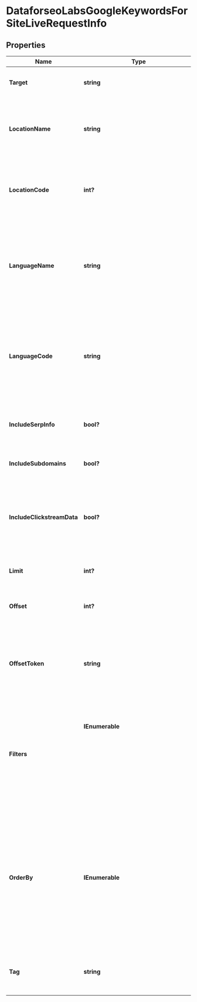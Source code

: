 # DataforseoLabsGoogleKeywordsForSiteLiveRequestInfo


## Properties

| Name | Type | Description | Notes |
|------------ | ------------- | ------------- | -------------|
**Target** | **string** | target domain<br>required field<br>the domain name of the target website<br>the domain should be specified without https:// |[optional]|
**LocationName** | **string** | full name of the location<br>required field if you don’t specify location_code<br>Note: it is required to specify either location_name or location_code<br>you can receive the list of available locations with their location_name by making a separate request to the<br>https://api.dataforseo.com/v3/dataforseo_labs/locations_and_languages<br>example:<br>United Kingdom |[optional]|
**LocationCode** | **int?** | unique location identifier<br>required field if you don’t specify location_name<br>Note: it is required to specify either location_name or location_code<br>you can receive the list of available locations with their location_code by making a separate request to the<br>https://api.dataforseo.com/v3/dataforseo_labs/locations_and_languages<br>example:<br>2840 |[optional]|
**LanguageName** | **string** | full name of the language<br>optional field<br>if you use this field, you don’t need to specify language_code<br>you can receive the list of available languages with their language_name by making a separate request to the<br>https://api.dataforseo.com/v3/dataforseo_labs/locations_and_languages<br>example:<br>English<br>Note: if omitted, results default to the language with the most keyword records in the specified location;<br>refer to the available_languages.keywords field of the Locations and Languages endpoint to determine the default language |[optional]|
**LanguageCode** | **string** | language code<br>optional field<br>if you use this field, you don’t need to specify language_name<br>you can receive the list of available languages with their language_code by making a separate request to the<br>https://api.dataforseo.com/v3/dataforseo_labs/locations_and_languages<br>example:<br>en<br>Note: if omitted, results default to the language with the most keyword records in the specified location;<br>refer to the available_languages.keywords field of the Locations and Languages endpoint to determine the default language |[optional]|
**IncludeSerpInfo** | **bool?** | include data from SERP for each keyword<br>optional field<br>if set to true, we will return a serp_info array containing SERP data (number of search results, relevant URL, and SERP features) for every keyword in the response<br>default value: false |[optional]|
**IncludeSubdomains** | **bool?** | indicates if the subdomains will be included in the search<br>optional field<br>if set to false, the subdomains will be ignored<br>default value: true |[optional]|
**IncludeClickstreamData** | **bool?** | include or exclude data from clickstream-based metrics in the result<br>optional field<br>if the parameter is set to true, you will receive clickstream_keyword_info, keyword_info_normalized_with_clickstream, and keyword_info_normalized_with_bing fields in the response<br>default value: false<br>with this parameter enabled, you will be charged double the price for the request<br>learn more about how clickstream-based metrics are calculated in this help center article |[optional]|
**Limit** | **int?** | the maximum number of keywords in the results array<br>optional field<br>default value: 100<br>maximum value: 1000 |[optional]|
**Offset** | **int?** | offset in the results array of returned keywords<br>optional field<br>default value: 0<br>if you specify the 10 value, the first ten keywords in the results array will be omitted and the data will be provided for the successive keywords |[optional]|
**OffsetToken** | **string** | offset token for subsequent requests<br>optional field<br>provided in the identical filed of the response to each request;<br>use this parameter to avoid timeouts while trying to obtain over 10,000 results in a single request;<br>by specifying the unique offset_token value from the response array, you will get the subsequent results of the initial task;<br>offset_token values are unique for each subsequent task<br>Note: if the offset_token is specified in the request, all other parameters except limit will not be taken into account when processing a task. |[optional]|
**Filters** | **IEnumerable<object>** | array of results filtering parameters<br>optional field<br>you can add several filters at once (8 filters maximum)<br>you should set a logical operator and, or between the conditions<br>the following operators are supported:<br>regex, not_regex, <, <=, >, >=, =, <>, in, not_in, match, not_match, ilike, not_ilike, like, not_like<br>you can use the % operator with like and not_like, as well as ilike and not_ilike to match any string of zero or more characters<br>note that you can not filter the results by relevance<br>example:<br>['keyword_info.search_volume','>',0]<br>for more information about filters, please refer to Dataforseo Labs – Filters or this help center guide |[optional]|
**OrderBy** | **IEnumerable<string>** | results sorting rules<br>optional field<br>you can use the same values as in the filters array to sort the results<br>possible sorting types:<br>asc – results will be sorted in the ascending order<br>desc – results will be sorted in the descending order<br>you should use a comma to set up a sorting parameter<br>default rule:<br>['relevance,desc']<br>relevance is used as the default sorting rule to provide you with the closest keyword ideas. We recommend using this sorting rule to get highly-relevant search terms. Note that relevance is only our internal system identifier, so it can not be used as a filter, and you will not find this field in the result array. The relevance score is based on a similar principle as used in the Keywords For Keywords endpoint.note that you can set no more than three sorting rules in a single request<br>you should use a comma to separate several sorting rules<br>example:<br>['relevance,desc','keyword_info.search_volume,desc'] |[optional]|
**Tag** | **string** | user-defined task identifier<br>optional field<br>the character limit is 255<br>you can use this parameter to identify the task and match it with the result<br>you will find the specified tag value in the data object of the response |[optional]|